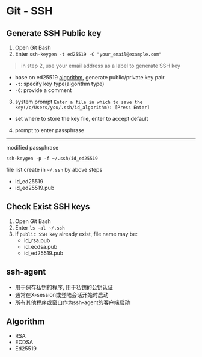 # Git - SSH

## Generate SSH Public key

1. Open Git Bash
2. Enter `ssh-keygen -t ed25519 -C "your_email@example.com"`

> in step 2, use your email address as a label to generate SSH key

- base on ed25519 [algorithm](), generate public/private key pair
- `-t`: specify key type(algorithm type)
- `-C`: provide a comment

3. system prompt `Enter a file in which to save the key(/c/Users/you/.ssh/id_algorithm): [Press Enter]`

- set where to store the key file, enter to accept default

4. prompt to enter passphrase

---

modified passphrase

`ssh-keygen -p -f ~/.ssh/id_ed25519`

file list create in `~/.ssh` by above steps

- id_ed25519
- id_ed25519.pub

## Check Exist SSH keys

1. Open Git Bash
2. Enter `ls -al ~/.ssh`
3. if `public SSH key` already exist, file name may be:
    - id_rsa.pub
    - id_ecdsa.pub
    - id_ed25519.pub

## ssh-agent

- 用于保存私钥的程序, 用于私钥的公钥认证
- 通常在X-session或登陆会话开始时启动
- 所有其他程序或窗口作为ssh-agent的客户端启动

## Algorithm

- RSA
- ECDSA
- Ed25519

